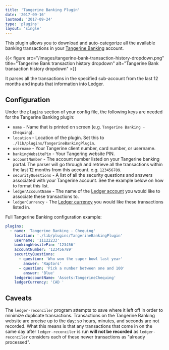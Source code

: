 ```yaml
---
title: 'Tangerine Banking Plugin'
date: '2017-09-16'
lastmod: '2017-09-24'
type: 'plugins'
layout: 'single'
---
```


This plugin allows you to download and auto-categorize all the available
banking transactions in your [Tangerine Banking][tangerine-login] account.

{{< figure src="/images/tangerine-bank-transaction-history-dropdown.png" title="Tangerine Bank transaction history dropdown" alt="Tangerine Bank transaction history dropdown" >}}

It parses all the transactions in the specified sub-account from the last 12
months and inputs that information into Ledger.


## Configuration

Under the `plugins` section of your config file, the following keys are needed
for the Tangerine Banking plugin:

- `name` - Name that is printed on screen (e.g. `Tangerine Banking - Chequing`).
- `location` - Location of the plugin. Set this to `./lib/plugins/TangerineBankingPlugin`.
- `username` - Your Tangerine client number, card number, or username.
- `bankingWebsitePin` - Your Tangering website PIN.
- `accountNumber` - The account number listed on your Tangerine banking portal. The parser will go through and retrieve all the transactions within the last 12 months from this account. e.g. `123456789`.
- `securityQuestions` - A list of all the security questions and answers associated with your Tangerine account. See the example below on how to format this list.
- `ledgerAccountName` - The name of the [Ledger account][ledger-structuring-your-account] you would like to associate these transactions to.
- `ledgerCurrency` - The [Ledger currency][ledger-currency] you would like these transactions listed in.

Full Tangerine Banking configuration example:
``` yaml
plugins:
  - name: 'Tangerine Banking - Chequing'
    location: './lib/plugins/TangerineBankingPlugin'
    username: '11122233'
    bankingWebsitePin: '123456'
    accountNumber: '123456789'
    securityQuestions:
      - question: 'Who won the super bowl last year'
        answer: 'Raptors'
      - question: 'Pick a number between one and 100'
        answer: 'Blue'
    ledgerAccountName: 'Assets:TangerineChequing'
    ledgerCurrency: 'CAD '
```


## Caveats

The `ledger-reconciler` program attempts to save where it left off in order to
minimize duplicate transactions. Transactions on the Tangerine Banking website
are precise up to the day; so hours, minutes, and seconds are not recorded.
What this means is that any transactions that come in on the same day after
`ledger-reconciler` is run **will not be recorded** as `ledger-reconciler`
considers each of these newer transactions as "already processed".


[tangerine-login]: https://www.tangerine.ca/app
[ledger-structuring-your-account]: http://ledger-cli.org/3.0/doc/ledger3.html#Structuring-your-Accounts
[ledger-currency]: http://ledger-cli.org/3.0/doc/ledger3.html#Currency-and-Commodities
